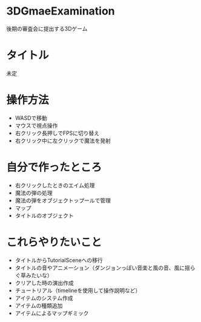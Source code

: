 # 3DGmaeExamination
後期の審査会に提出する3Dゲーム 

# タイトル 
未定

# 操作方法
- WASDで移動
- マウスで視点操作
- 右クリック長押しでFPSに切り替え
- 右クリック中に左クリックで魔法を発射

# 自分で作ったところ 
- 右クリックしたときのエイム処理 
- 魔法の弾の処理
- 魔法の弾をオブジェクトップールで管理
- マップ
- タイトルのオブジェクト

# これらやりたいこと 
- タイトルからTutorialSceneへの移行
- タイトルの音やアニメーション（ダンジョンっぽい音楽と風の音、風に揺らぐ草みたいな）
- クリアした時の演出作成
- チュートリアル（timelineを使用して操作説明など）
- アイテムのシステム作成
- アイテムの種類追加
- アイテムによるマップギミック